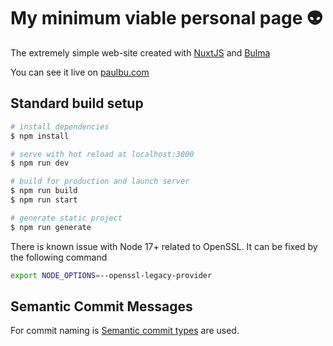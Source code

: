 # My minimum viable personal page 👽

The extremely simple web-site created with [NuxtJS](https://nuxtjs.org/) and [Bulma](https://bulma.io/)

You can see it live on [paulbu.com](https://paulbu.com/)

## Standard build setup

```bash
# install dependencies
$ npm install

# serve with hot reload at localhost:3000
$ npm run dev

# build for production and launch server
$ npm run build
$ npm run start

# generate static project
$ npm run generate
```

There is known issue with Node 17+ related to OpenSSL. It can be fixed by the following command
```bash
export NODE_OPTIONS=--openssl-legacy-provider
```
## Semantic Commit Messages
For commit naming is [Semantic commit types](https://gist.github.com/joshbuchea/6f47e86d2510bce28f8e7f42ae84c716) are used.
